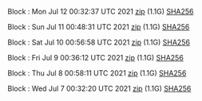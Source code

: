 Block [](https://testnet-insight.dashevo.org/insight/block/): Mon Jul 12 00:32:37 UTC 2021 [zip](https://dash-bootstrap.ams3.digitaloceanspaces.com/testnet/2021-07-12/bootstrap.dat.zip) (1.1G) [SHA256](https://dash-bootstrap.ams3.digitaloceanspaces.com/testnet/2021-07-12/sha256.txt)

Block [](https://testnet-insight.dashevo.org/insight/block/): Sun Jul 11 00:48:31 UTC 2021 [zip](https://dash-bootstrap.ams3.digitaloceanspaces.com/testnet/2021-07-11/bootstrap.dat.zip) (1.1G) [SHA256](https://dash-bootstrap.ams3.digitaloceanspaces.com/testnet/2021-07-11/sha256.txt)

Block [](https://testnet-insight.dashevo.org/insight/block/): Sat Jul 10 00:56:58 UTC 2021 [zip](https://dash-bootstrap.ams3.digitaloceanspaces.com/testnet/2021-07-10/bootstrap.dat.zip) (1.1G) [SHA256](https://dash-bootstrap.ams3.digitaloceanspaces.com/testnet/2021-07-10/sha256.txt)

Block [](https://testnet-insight.dashevo.org/insight/block/): Fri Jul  9 00:36:12 UTC 2021 [zip](https://dash-bootstrap.ams3.digitaloceanspaces.com/testnet/2021-07-09/bootstrap.dat.zip) (1.1G) [SHA256](https://dash-bootstrap.ams3.digitaloceanspaces.com/testnet/2021-07-09/sha256.txt)

Block [](https://testnet-insight.dashevo.org/insight/block/): Thu Jul  8 00:58:11 UTC 2021 [zip](https://dash-bootstrap.ams3.digitaloceanspaces.com/testnet/2021-07-08/bootstrap.dat.zip) (1.1G) [SHA256](https://dash-bootstrap.ams3.digitaloceanspaces.com/testnet/2021-07-08/sha256.txt)

Block [](https://testnet-insight.dashevo.org/insight/block/): Wed Jul  7 00:32:20 UTC 2021 [zip](https://dash-bootstrap.ams3.digitaloceanspaces.com/testnet/2021-07-07/bootstrap.dat.zip) (1.1G) [SHA256](https://dash-bootstrap.ams3.digitaloceanspaces.com/testnet/2021-07-07/sha256.txt)
